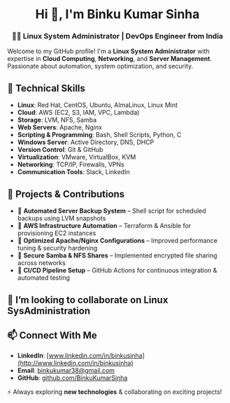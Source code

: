 <h1 align="center">Hi 👋, I'm Binku Kumar Sinha</h1>  
<h3 align="center">👨‍💻 Linux System Administrator | DevOps Engineer from India</h3>  

Welcome to my GitHub profile! I'm a **Linux System Administrator** with expertise in **Cloud Computing**, **Networking**, and **Server Management**. Passionate about automation, system optimization, and security.  

## 🔧 Technical Skills  
- **Linux**: Red Hat, CentOS, Ubuntu, AlmaLinux, Linux Mint  
- **Cloud**: AWS (EC2, S3, IAM, VPC, Lambda)  
- **Storage**: LVM, NFS, Samba  
- **Web Servers**: Apache, Nginx  
- **Scripting & Programming**: Bash, Shell Scripts, Python, C  
- **Windows Server**: Active Directory, DNS, DHCP  
- **Version Control**: Git & GitHub  
- **Virtualization**: VMware, VirtualBox, KVM  
- **Networking**: TCP/IP, Firewalls, VPNs  
- **Communication Tools**: Slack, LinkedIn  

## 🚀 Projects & Contributions  
- 🔹 **Automated Server Backup System** – Shell script for scheduled backups using LVM snapshots  
- 🔹 **AWS Infrastructure Automation** – Terraform & Ansible for provisioning EC2 instances  
- 🔹 **Optimized Apache/Nginx Configurations** – Improved performance tuning & security hardening  
- 🔹 **Secure Samba & NFS Shares** – Implemented encrypted file sharing across networks  
- 🔹 **CI/CD Pipeline Setup** – GitHub Actions for continuous integration & automated testing  

## 👯 I’m looking to collaborate on **Linux SysAdministration**  

## 📫 Connect With Me  
- **LinkedIn**: [www.linkedin.com/in/binkusinha](http://www.linkedin.com/in/binkusinha)  
- **Email**: binkukumar38@gmail.com  
- **GitHub**: [github.com/BinkuKumarSinha](https://github.com/BinkuKumarSinha)  

⚡ Always exploring **new technologies** & collaborating on exciting projects!  
